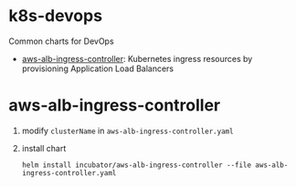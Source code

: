 # k8s-devops
Common charts for DevOps

* [aws-alb-ingress-controller](#aws-alb-ingress-controller): Kubernetes ingress resources by provisioning Application Load Balancers

# aws-alb-ingress-controller

1. modify `clusterName` in `aws-alb-ingress-controller.yaml`
2. install chart

   ```
   helm install incubator/aws-alb-ingress-controller --file aws-alb-ingress-controller.yaml
   ```
